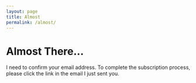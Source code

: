 ```yaml
---
layout: page
title: Almost
permalink: /almost/
---
```



# Almost There...

I need to confirm your email address. To complete the subscription process, please click the link in the email I just sent you.
